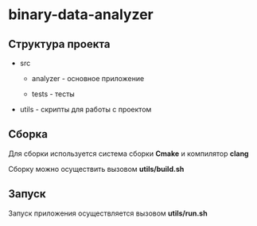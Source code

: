 # binary-data-analyzer

## Структура проекта

* src

    * analyzer - основное приложение

    * tests - тесты

* utils - скрипты для работы с проектом

## Сборка

Для сборки используется система сборки **Cmake** и компилятор **clang**

Сборку можно осуществить вызовом **utils/build.sh**

## Запуск

Запуск приложения осуществляется вызовом **utils/run.sh**
